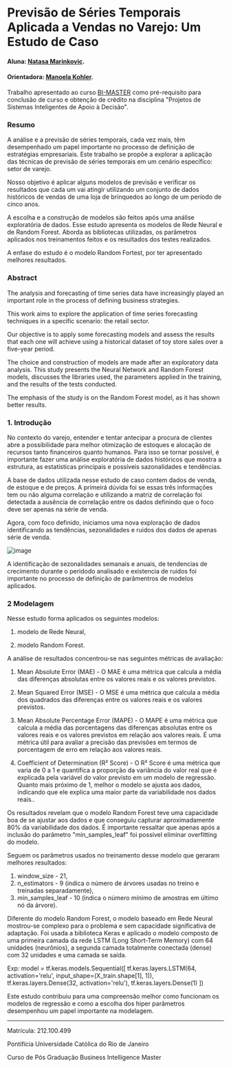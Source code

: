  
# Previsão de Séries Temporais Aplicada a Vendas no Varejo: Um Estudo de Caso

#### Aluna: [Natasa Marinkovic](https://github.com/natasariobgd).
#### Orientadora: [Manoela Kohler](https://github.com/manoelakohler).

Trabalho apresentado ao curso [BI-MASTER](https://ica.puc-rio.ai/bi-master) como pré-requisito para conclusão de curso e obtenção de crédito na disciplina "Projetos de Sistemas Inteligentes de Apoio à Decisão".

### Resumo

A análise e a previsão de séries temporais, cada vez mais, têm desempenhado um papel importante no processo de definição de estratégias empresariais.
Este trabalho se propõe a explorar a aplicação das técnicas de previsão de séries temporais em um cenário específico: setor de varejo.

Nosso objetivo é aplicar alguns modelos de previsão e verificar os resultados que cada um vai atingir utilizando um conjunto de dados históricos de vendas de uma loja de brinquedos ao longo de um período de cinco anos.

A escolha e a construção de modelos são feitos após uma análise exploratória de dados. 
Esse estudo apresenta os modelos de Rede Neural e de Random Forest. Aborda as bibliotecas utilizadas, os parâmetros aplicados nos treinamentos feitos e os resultados dos testes realizados.

A enfase do estudo é o modelo Random Fortest, por ter apresentado melhores resultados.

### Abstract

The analysis and forecasting of time series data have increasingly played an important role in the process of defining business strategies.

This work aims to explore the application of time series forecasting techniques in a specific scenario: the retail sector.

Our objective is to apply some forecasting models and assess the results that each one will achieve using a historical dataset of toy store sales over a five-year period.

The choice and construction of models are made after an exploratory data analysis. This study presents the Neural Network and Random Forest models, discusses the libraries used, the parameters applied in the training, and the results of the tests conducted.

The emphasis of the study is on the Random Forest model, as it has shown better results.


### 1. Introdução

No contexto do varejo, entender e tentar antecipar a procura de clientes abre a possibilidade para melhor otimização de estoques e alocação de recursos tanto financeiros quanto humanos.
Para isso se tornar possível, é importante fazer uma análise exploratória de dados históricos que mostra a estrutura, as estatísticas principais e possíveis sazonalidades e tendências.

A base de dados utilizada nesse estudo de caso contem dados de venda, de estoque e de preços. 
A primeirá dúvida foi se essas três informações tem ou não alguma correlação e utilizando a matriz de correlação foi detectada a ausência de correlação entre os dados definindo que o foco deve ser apenas na série de venda.

Agora, com foco definido, iniciamos uma nova exploração de dados identificando as tendências, sezonalidades e ruidos dos dados de apenas série de venda.

![image](https://github.com/natasariobgd/TCC-BI-PUC/assets/97364314/c57df118-6c3a-4862-b6e0-7d03bda46991)

A identificação de sezonalidades semanais e anuais, de tendencias de crecimento durante o peridodo analisado e existencia de ruidos foi importante no processo de definição de parâmentros de modelos aplicados. 

### 2 Modelagem

Nesse estudo forma aplicados os seguintes modelos:

1.	modelo de Rede Neural,

2.	modelo Random Forest.


A análise de resultados concentrou-se nas seguintes métricas de avaliação:


1. Mean Absolute Error (MAE) - O MAE é uma métrica que calcula a média das diferenças absolutas entre os valores reais e os valores previstos.

2. Mean Squared Error (MSE) - O MSE é uma métrica que calcula a média dos quadrados das diferenças entre os valores reais e os valores previstos. 

3. Mean Absolute Percentage Error (MAPE) - O MAPE é uma métrica que calcula a média das porcentagens das diferenças absolutas entre os valores reais e os valores previstos em relação aos valores reais. É uma métrica útil para avaliar a precisão das previsões em termos de porcentagem de erro em relação aos valores reais.

4. Coefficient of Determination (R² Score) - O R² Score é uma métrica que varia de 0 a 1 e quantifica a proporção da variância do valor real que é explicada pela variável do valor previsto em um modelo de regressão. Quanto mais próximo de 1, melhor o modelo se ajusta aos dados, indicando que ele explica uma maior parte da variabilidade nos dados reais..


Os resultados revelam que o modelo Random Forest teve uma capacidade boa de se ajustar aos dados e que conseguiu capturar aproximadamente 80% da variabilidade dos dados.
É importante ressaltar que apenas após a inclusão do parâmetro "min_samples_leaf" foi possível eliminar overfitting do modelo.

Seguem os parâmetros usados no treinamento desse modelo que geraram melhores resultados:

1. window_size - 21,
2. n_estimators - 9 (indica o número de árvores usadas no treino e treinadas separadamente),
3. min_samples_leaf - 10 (indica o número mínimo de amostras em último nó da árvore).

Diferente do modelo Random Forest, o modelo baseado em Rede Neural mostrou-se complexo para o problema e sem capacidade significativa de adaptação.
Foi usada a biblioteca Keras e aplicado o modelo composto de uma primeira camada da rede LSTM (Long Short-Term Memory) com 64 unidades (neurônios), a segunda camada totalmente conectada (dense) com 32 unidades e uma camada se saída.

Exp: model = tf.keras.models.Sequential([ tf.keras.layers.LSTM(64, activation='relu', input_shape=(X_train.shape[1], 1)), tf.keras.layers.Dense(32, activation='relu'), tf.keras.layers.Dense(1) ])

Este estudo contribuiu para uma compreensão melhor como funcionam os modelos de regressão e como a escolha dos hiper parâmetros desempenhou um papel importante na modelagem.

----------------------------------

Matrícula: 212.100.499

Pontifícia Universidade Católica do Rio de Janeiro

Curso de Pós Graduação Business Intelligence Master

